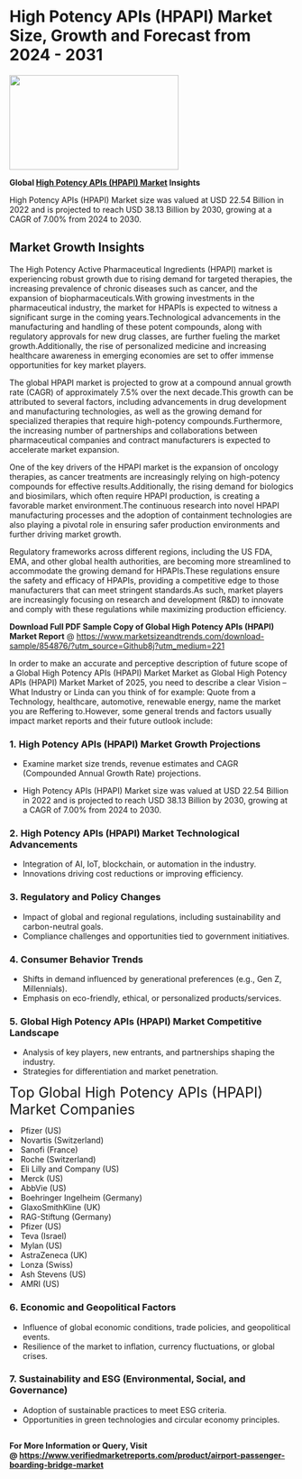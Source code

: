 <H1>High Potency APIs (HPAPI) Market Size, Growth and Forecast from 2024 - 2031</H1><img class="aligncenter size-medium wp-image-584254" src="https://thirdeyenews.in/wp-content/uploads/2024/09/Global-Market-Research-300x168.jpeg" alt="" width="300" height="168" /><p><strong>Global&nbsp;<a href="https://www.marketsizeandtrends.com/download-sample/854876/?utm_source=Github8j?utm_medium=221">High Potency APIs (HPAPI) Market</a> Insights</strong></p><p>High Potency APIs (HPAPI) Market size was valued at USD 22.54 Billion in 2022 and is projected to reach USD 38.13 Billion by 2030, growing at a CAGR of 7.00% from 2024 to 2030.</p><p><h2>Market Growth Insights</h2> <p>The High Potency Active Pharmaceutical Ingredients (HPAPI) market is experiencing robust growth due to rising demand for targeted therapies, the increasing prevalence of chronic diseases such as cancer, and the expansion of biopharmaceuticals.With growing investments in the pharmaceutical industry, the market for HPAPIs is expected to witness a significant surge in the coming years.Technological advancements in the manufacturing and handling of these potent compounds, along with regulatory approvals for new drug classes, are further fueling the market growth.Additionally, the rise of personalized medicine and increasing healthcare awareness in emerging economies are set to offer immense opportunities for key market players.</p> <p>The global HPAPI market is projected to grow at a compound annual growth rate (CAGR) of approximately 7.5% over the next decade.This growth can be attributed to several factors, including advancements in drug development and manufacturing technologies, as well as the growing demand for specialized therapies that require high-potency compounds.Furthermore, the increasing number of partnerships and collaborations between pharmaceutical companies and contract manufacturers is expected to accelerate market expansion.</p> <p>One of the key drivers of the HPAPI market is the expansion of oncology therapies, as cancer treatments are increasingly relying on high-potency compounds for effective results.Additionally, the rising demand for biologics and biosimilars, which often require HPAPI production, is creating a favorable market environment.The continuous research into novel HPAPI manufacturing processes and the adoption of containment technologies are also playing a pivotal role in ensuring safer production environments and further driving market growth.</p> <p>Regulatory frameworks across different regions, including the US FDA, EMA, and other global health authorities, are becoming more streamlined to accommodate the growing demand for HPAPIs.These regulations ensure the safety and efficacy of HPAPIs, providing a competitive edge to those manufacturers that can meet stringent standards.As such, market players are increasingly focusing on research and development (R&D) to innovate and comply with these regulations while maximizing production efficiency.</p> <p><span class=""><strong>Download Full PDF Sample Copy of Global High Potency APIs (HPAPI) Market Report</strong> @ <a href="https://www.marketsizeandtrends.com/download-sample/854876/?utm_source=Github8j?utm_medium=221" target="_blank">https://www.marketsizeandtrends.com/download-sample/854876/?utm_source=Github8j?utm_medium=221</a></span></p><p>In order to make an accurate and perceptive description of future scope of a Global&nbsp;High Potency APIs (HPAPI) Market Market as Global&nbsp;High Potency APIs (HPAPI) Market Market of 2025, you need to describe a clear Vision &ndash; What Industry or Linda can you think of for example: Quote from a Technology, healthcare, automotive, renewable energy, name the market you are Reffering to.However, some general trends and factors usually impact market reports and their future outlook include:</p><h3>1.&nbsp;<strong>High Potency APIs (HPAPI) Market Growth Projections</strong></h3><ul><li>Examine market size trends, revenue estimates and CAGR (Compounded Annual Growth Rate) projections.</li><li><p>High Potency APIs (HPAPI) Market size was valued at USD 22.54 Billion in 2022 and is projected to reach USD 38.13 Billion by 2030, growing at a CAGR of 7.00% from 2024 to 2030.</p></li></ul><h3>2.&nbsp;<strong>High Potency APIs (HPAPI) Market Technological Advancements</strong></h3><ul><li>Integration of AI, IoT, blockchain, or automation in the industry.</li><li>Innovations driving cost reductions or improving efficiency.</li></ul><h3>3.&nbsp;<strong>Regulatory and Policy Changes</strong></h3><ul><li>Impact of global and regional regulations, including sustainability and carbon-neutral goals.</li><li>Compliance challenges and opportunities tied to government initiatives.</li></ul><h3>4.&nbsp;<strong>Consumer Behavior Trends</strong></h3><ul><li>Shifts in demand influenced by generational preferences (e.g., Gen Z, Millennials).</li><li>Emphasis on eco-friendly, ethical, or personalized products/services.</li></ul><h3>5.&nbsp;<strong>Global High Potency APIs (HPAPI) Market Competitive Landscape</strong></h3><ul><li>Analysis of key players, new entrants, and partnerships shaping the industry.</li><li>Strategies for differentiation and market penetration.</li></ul><p data-pm-slice="1 1 []"><span style="color: inherit; font-family: inherit; font-size: 25px;">Top Global High Potency APIs (HPAPI) Market Companies</span></p><div class="" data-test-id=""><p><li>Pfizer (US)</li><li> Novartis (Switzerland)</li><li> Sanofi (France)</li><li> Roche (Switzerland)</li><li> Eli Lilly and Company (US)</li><li> Merck (US)</li><li> AbbVie (US)</li><li> Boehringer Ingelheim (Germany)</li><li> GlaxoSmithKline (UK)</li><li> RAG-Stiftung (Germany)</li><li> Pfizer (US)</li><li> Teva (Israel)</li><li> Mylan (US)</li><li> AstraZeneca (UK)</li><li> Lonza (Swiss)</li><li> Ash Stevens (US)</li><li> AMRI (US)</li></p></div><h3>6.&nbsp;<strong>Economic and Geopolitical Factors</strong></h3><ul><li>Influence of global economic conditions, trade policies, and geopolitical events.</li><li>Resilience of the market to inflation, currency fluctuations, or global crises.</li></ul><h3>7.&nbsp;<strong>Sustainability and ESG (Environmental, Social, and Governance)</strong></h3><ul><li>Adoption of sustainable practices to meet ESG criteria.</li><li>Opportunities in green technologies and circular economy principles.</li></ul><h2><strong style="font-size: 14px;">For More Information or Query, Visit @&nbsp;</strong><a style="background-color: #ffffff; font-size: 14px;" href="https://www.marketsizeandtrends.com/report/high-potency-apis-hpapi-market/" target="_blank">https://www.verifiedmarketreports.com/product/airport-passenger-boarding-bridge-market</a></h2>